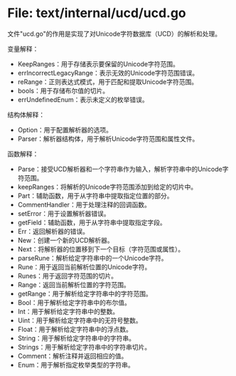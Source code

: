 # File: text/internal/ucd/ucd.go

文件"ucd.go"的作用是实现了对Unicode字符数据库（UCD）的解析和处理。

变量解释：
- KeepRanges：用于存储表示要保留的Unicode字符范围。
- errIncorrectLegacyRange：表示无效的Unicode字符范围错误。
- reRange：正则表达式模式，用于匹配和提取Unicode字符范围。
- bools：用于存储布尔值的切片。
- errUndefinedEnum：表示未定义的枚举错误。

结构体解释：
- Option：用于配置解析器的选项。
- Parser：解析器结构体，用于解析Unicode字符范围和属性文件。
 
函数解释：
- Parse：接受UCD解析器和一个字符串作为输入，解析字符串中的Unicode字符范围。
- keepRanges：将解析的Unicode字符范围添加到给定的切片中。
- Part：辅助函数，用于从字符串中提取指定位置的部分。
- CommentHandler：用于处理注释的回调函数。
- setError：用于设置解析器错误。
- getField：辅助函数，用于从字符串中提取指定字段。
- Err：返回解析器的错误。
- New：创建一个新的UCD解析器。
- Next：将解析器的位置移到下一个目标（字符范围或属性）。
- parseRune：解析给定字符串中的一个Unicode字符。
- Rune：用于返回当前解析位置的Unicode字符。
- Runes：用于返回字符范围的切片。
- Range：返回当前解析位置的字符范围。
- getRange：用于解析给定字符串中的字符范围。
- Bool：用于解析给定字符串中的布尔值。
- Int：用于解析给定字符串中的整数。
- Uint：用于解析给定字符串中的无符号整数。
- Float：用于解析给定字符串中的浮点数。
- String：用于解析给定字符串中的字符串。
- Strings：用于解析给定字符串中的字符串切片。
- Comment：解析注释并返回相应的值。
- Enum：用于解析指定枚举类型的字符串。

